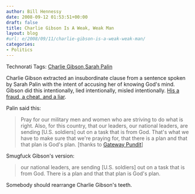 ```yaml
---
author: Bill Hennessy
date: 2008-09-12 01:53:51+00:00
draft: false
title: Charlie Gibson Is A Weak, Weak Man
layout: blog
#url: e/2008/09/11/charlie-gibson-is-a-weak-weak-man/
categories:
- Politics
---
```


Technorati Tags: [Charlie Gibson](https://technorati.com/tags/Charlie%20Gibson),[Sarah Palin](https://technorati.com/tags/Sarah%20Palin)

 

Charlie Gibson extracted an insubordinate clause from a sentence spoken by Sarah Palin with the intent of accusing her of knowing God's mind. Gibson did this intentionally, lied intentionally, misled intentionally. [His a fraud, a cheat, and a liar](https://gatewaypundit.blogspot.com/2008/09/abc-news-flops-on-palin-interview.html).

 

Palin said this:

 

>   
> 
> Pray for our military men and women who are striving to do what is right. Also, for this country, that our leaders, our national leaders, are sending [U.S. soldiers] out on a task that is from God. That's what we have to make sure that we're praying for, that there is a plan and that that plan is God's plan. [thanks to [Gateway Pundit](https://gatewaypundit.blogspot.com/2008/09/abc-news-flops-on-palin-interview.html)]
> 
> 

 

Smugfuck Gibson's version:

 

>   
> 
> our national leaders, are sending [U.S. soldiers] out on a task that is from God. There is a plan and that that plan is God's plan. 
> 
> 

 

Somebody should rearrange Charlie Gibson's teeth. 
